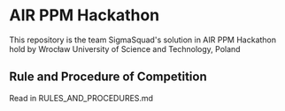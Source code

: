 # AIR PPM Hackathon
This repository is the team SigmaSquad's solution in AIR PPM Hackathon hold by Wrocław University of Science and Technology, Poland

## Rule and Procedure of Competition 
Read in RULES_AND_PROCEDURES.md
